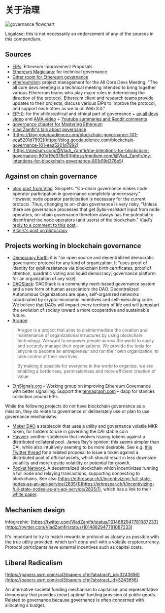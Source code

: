 # 关于治理

![governance flowchart](https://camo.githubusercontent.com/862ff23935e5ac935b7608c07494f5bd505ea089/68747470733a2f2f7062732e7477696d672e636f6d2f6d656469612f44634b572d476c585541414d7352302e6a7067)

Legalese: this is not necessarily an endorsement of any of the sources in this compendium.

## Sources

* [EIPs](https://github.com/ethereum/eips): Ethereum Improvement Proposals
* [Ethereum Magicians](https://ethereum-magicians.org/): for technical governance
* [Gitter room for Ethereum governance](https://gitter.im/ethereum/governance)
* [ethereum/pm](https://github.com/ethereum/pm): project management for the All Core Devs Meeting. "The all core devs meeting is a technical meeting intended to bring together various Ethererum teams who play major roles in determining the direction of the protocol. Ethereum client and research teams provide updates to their projects, discuss various EIPs to improve the protocol, and support each other as we buidl Web 3.0."
* [EIP-0](https://twitter.com/hashtag/EIP0?src=hash): for the philosophical and ethical part of governance + [an all devs video](https://www.youtube.com/watch?v=VJ3r52T7HV8) and [AMA video](https://www.youtube.com/watch?v=LcBqypKbYMA) + [Youtube summaries and Reddit comments](https://www.reddit.com/r/ethereum/comments/8ggrgo/join_the_ethereum_governance_ama_at_the_eip0/)
* [governance chapter for Mastering Ethereum](https://github.com/lrettig/ethereumbook/blob/governance/contrib/governance.asciidoc)
* [Vlad Zamfir's talk about governance](https://ethereum-magicians.org/t/vlad-zamfirs-ethcc-talk-about-governance/78)
* [https://blog.goodaudience.com/blockchain-governance-101-eea5201d7992](https://blog.goodaudience.com/blockchain-governance-101-eea5201d7992)
* [https://medium.com/@Vlad\_Zamfir/my-intentions-for-blockchain-governance-801d19d378e5](https://medium.com/@Vlad_Zamfir/my-intentions-for-blockchain-governance-801d19d378e5)

## Against on chain governance

* [blog post from Vlad](https://medium.com/@Vlad_Zamfir/against-on-chain-governance-a4ceacd040ca). Snippets: "On-chain governance makes node operator participation in governance completely unnecessary." However, node operator participation is necessary for the current protocol. Thus, changing to on-chain governance is very risky. "Unless there are governance processes that get _Sybil-resistant_ input from node operators, on-chain governance therefore always has the potential to disenfranchise node operators \(and users\) of the blockchain." [Vlad's reply to a comment to this post](https://medium.com/@Vlad_Zamfir/its-only-just-a-design-problem-da3806ff5114).
* [Vitalik's post on plutocracy](https://vitalik.ca/general/2018/03/28/plutocracy.html)

## Projects working in blockchain governance

* [Democracy Earth](http://democracy.earth/): it is "an open source and decentralized democratic governance protocol for any kind of organization. It "uses proof of identity for sybil resistance via blockchain birth certificates, proof of attention, quadratic voting and liquid democracy; governance platform for an organization of any size\).
* [DAOStack](https://daostack.io/): DAOStack is a community merit-based governance system and a new form of human association: the DAO. Decentralized Autonomous Organizations are open, self-organized networks coordinated by crypto-economic incentives and self-executing code. We believe that DAOs will impact every territory of life and will jumpstart the evolution of society toward a more cooperative and sustainable future.
* [Aragon](https://aragon.one/):

> Aragon is a project that aims to disintermediate the creation and maintenance of organizational structures by using blockchain technology. We want to empower people across the world to easily and securely manage their organizations. We provide the tools for anyone to become an entrepreneur and run their own organization, to take control of their own lives
>
> By making it possible for everyone in the world to organize, we are enabling a borderless, permissionless and more efficient creation of value

* [EthSignals.org](https://www.ethsignals.org/) – Working group on improving Ethereum Governance with better signalling. Support the [tennagraph.com](https://github.com/ethereum/wiki/wiki/tennagraph.com) – dapp for stances collection around EIPs.

While the following projects do not have blockchain governance as a mission, they do relate to governance or deliberately use or plan to use governance mechanisms:

* [Maker DAO](https://makerdao.com/) a stablecoin that uses a utility and governance volatile MKR token, for holders to use in governing the DAI stable coin
* [Havven](https://havven.io/): another stablecoin that involves issuing tokens against a distributed collateral pool. James Ray's opinion: this seems simpler than DAI, while also intuitively seeming to be more desirable. See e.g. [this Twitter thread](https://twitter.com/JamesCRay01/status/1046893184800841728) for a related proposal to issue a token against a distributed pool of _ethical_ assets, which should result in less downside volatility and more upside volatility or potential for growth.
* [Pocket Network](http://pokt.network/). A decentralized blockchain which incentivizes running a full node and relaying transactions, supporting connecting to blockchains. See also [https://ethresear.ch/t/incentivizing-full-state-nodes-as-an-api-service/2835/1](https://ethresear.ch/t/incentivizing-full-state-nodes-as-an-api-service/2835/1), which has a link to their [white paper](https://ethresear.ch/uploads/default/original/2X/b/b662eec0f686f44f504eb49e69760fca42535682.pdf).

## Mechanism design

Infographic: [https://twitter.com/VladZamfir/status/1014882947781087233](https://twitter.com/VladZamfir/status/1014882947781087233)

It's important to try to match rewards in protocol as closely as possible with the true utility provided, which isn't done well with a volatile cryptocurrency. Protocol participants have external incentives such as capital costs.

## Liberal Radicalism

[https://papers.ssrn.com/sol3/papers.cfm?abstract\_id=3243656](https://papers.ssrn.com/sol3/papers.cfm?abstract_id=3243656)

An alternative societal funding mechanism to capitalism and representative democracy that provides \(near\) optimal funding provision of public goods. Related to governance because governance is often concerned with allocating a budget.

